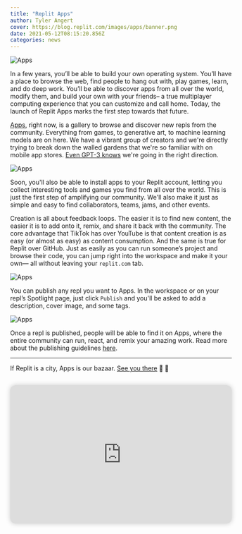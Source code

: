 ```yaml
---
title: "Replit Apps"
author: Tyler Angert
cover: https://blog.replit.com/images/apps/banner.png
date: 2021-05-12T08:15:20.856Z
categories: news
---
```


![Apps](https://blog.replit.com/images/apps/banner.png)

In a few years, you’ll be able to build your own operating system. You’ll have a place to browse the web, find people to hang out with, play games, learn, and do deep work. You’ll be able to discover apps from all over the world, modify them, and build your own with your friends– a true multiplayer computing experience that you can customize and call home. Today, the launch of Replit Apps marks the first step towards that future.

[Apps](https://replit.com/apps), right now, is a gallery to browse and discover new repls from the community. Everything from games, to generative art, to machine learning models are on here. We have a vibrant group of creators and we're directly trying to break down the walled gardens that we're so familiar with on mobile app stores. [Even GPT-3 knows](https://blog.replit.com/shareable) we're going in the right direction.

![Apps](https://cms.replit.com/assets/apps-blog/apps-scroll-demo.gif)

Soon, you'll also be able to install apps to your Replit account, letting you collect interesting tools and games you find from all over the world. This is just the first step of amplifying our community. We'll also make it just as simple and easy to find collaborators, teams, jams, and other events.

Creation is all about feedback loops. The easier it is to find new content, the easier it is to add onto it, remix, and share it back with the community. The core advantage that TikTok has over YouTube is that content creation is as easy (or almost as easy) as content consumption. And the same is true for Replit over GitHub. Just as easily as you can run someone’s project and browse their code, you can jump right into the workspace and make it your own— all without leaving your `replit.com` tab. 

![Apps](https://cms.replit.com/assets/apps-blog/computer-spacecomp.gif)

You can publish any repl you want to Apps. In the workspace or on your repl’s Spotlight page, just click `Publish` and you'll be asked to add a description, cover image, and some tags.

![Apps](https://cms.replit.com/assets/apps-blog/publish.gif?id=1)

Once a repl is published, people will be able to find it on Apps, where the entire community can run, react, and remix your amazing work. Read more about the publishing guidelines [here](https://docs.replit.com/repls/apps-and-publishing).
___

If Replit is a city, Apps is our bazaar. [See you there](https://replit.com/apps) 🌆 🎉

<div class="video-container" style="text-align: center;margin: 30px 0;"><iframe width="560" height="315" src="https://www.youtube.com/embed/O38jQw2IpLM" title="YouTube video player" frameborder="0" allow="accelerometer; autoplay; clipboard-write; encrypted-media; gyroscope; picture-in-picture" allowfullscreen></iframe></div>

<style>
.video-container {
position: relative;
padding-bottom: 56.25%;
padding-top: 30px; height: 0; overflow: hidden;
border-radius: 12px;
box-shadow: 0 0 12px 0 rgba(0,0,0,0.2);
}

.markdown img {
	border-radius: 12px;
	width: 100% !important;
	box-shadow: 0 0 12px 0 rgba(0,0,0,0.2);
}

.video-container iframe,
.video-container object,
.video-container embed {
position: absolute;
top: 0;
left: 0;
width: 100%;
height: 100%;
}
</style>


